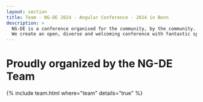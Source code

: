 ```yaml
---
layout: section
title: Team - NG-DE 2024 - Angular Conference - 2024 in Bonn
description: >
  NG-DE is a conference organised for the community, by the community.
  We create an open, diverse and welcoming conference with fantastic speakers and a warm and friendly environment.
---
```


# Proudly organized by the NG-DE Team

{% include team.html where="team" details="true" %}
